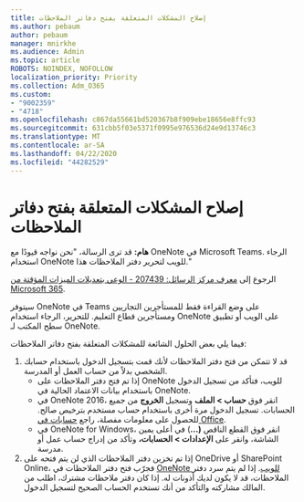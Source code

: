 ```yaml
---
title: إصلاح المشكلات المتعلقة بفتح دفاتر الملاحظات
ms.author: pebaum
author: pebaum
manager: mnirkhe
ms.audience: Admin
ms.topic: article
ROBOTS: NOINDEX, NOFOLLOW
localization_priority: Priority
ms.collection: Adm_O365
ms.custom:
- "9002359"
- "4718"
ms.openlocfilehash: c867da55661bd520367b8f909ebe18656e8ffc93
ms.sourcegitcommit: 631cbb5f03e5371f0995e976536d24e9d13746c3
ms.translationtype: MT
ms.contentlocale: ar-SA
ms.lasthandoff: 04/22/2020
ms.locfileid: "44282529"
---
```

# <a name="fix-issues-with-opening-notebooks"></a>إصلاح المشكلات المتعلقة بفتح دفاتر الملاحظات

**هام:** قد ترى الرسالة، "نحن نواجه قيودًا مع OneNote في Microsoft Teams. الرجاء استخدام OneNote للويب لتحرير دفتر الملاحظات هذا."

الرجوع إلى [معرف مركز الرسائل: 207439 - الوعي بتعديلات الميزات المؤقتة من Microsoft 365](https://admin.microsoft.com/Adminportal/Home?source=applauncher#MessageCenter?id=MC207439).

سيتوفر OneNote في Teams على وضع القراءة فقط للمستأجرين التجاريين ومستأجرين قطاع التعليم. للتحرير، الرجاء استخدام OneNote على الويب أو تطبيق سطح المكتب لـ OneNote.

فيما يلي بعض الحلول الشائعة للمشكلات المتعلقة بفتح دفاتر الملاحظات:

1. قد لا تتمكن من فتح دفتر الملاحظات لأنك قمت بتسجيل الدخول باستخدام حسابك الشخصي بدلاً من حساب العمل أو المدرسة.
    - إذا تم فتح دفتر الملاحظات على OneNote للويب، فتأكد من تسجيل الدخول باستخدام بيانات الاعتماد الحالية في OneNote.
    - في OneNote 2016، انقر فوق **حساب > الملف** وتسجيل **الخروج** من جميع الحسابات. تسجيل الدخول مرة أخرى باستخدام حساب مستخدم بترخيص صالح. للحصول على معلومات مفصلة، راجع [حسابات في Office](https://support.office.com/article/accounts-in-office-628ea040-f265-49de-b986-be09c3ebf8a9). 
    - في OneNote for Windows، انقر فوق القطع الناقص **(...**) في أعلى يمين الشاشة، وانقر على **الإعدادات > الحسابات،** وتأكد من إدراج حساب عمل أو مدرسة. 
2. إذا تم تخزين دفتر الملاحظات الذي لن يتم فتحه على OneDrive أو SharePoint Online، فجرّب فتح دفتر الملاحظات في [OneNote للويب](https://onenote.com). إذا لم يتم سرد دفتر الملاحظات، قد لا يكون لديك أذونات له. إذا كان دفتر ملاحظات مشترك، اطلب من المالك مشاركته والتأكد من أنك تستخدم الحساب الصحيح لتسجيل الدخول.
